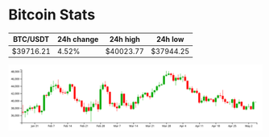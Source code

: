 # Bitcoin Stats

BTC/USDT|24h change|24h high|24h low|
|---|---|---|---|
|$39716.21|4.52%|$40023.77|$37944.25|

<img src="./chart.svg">
